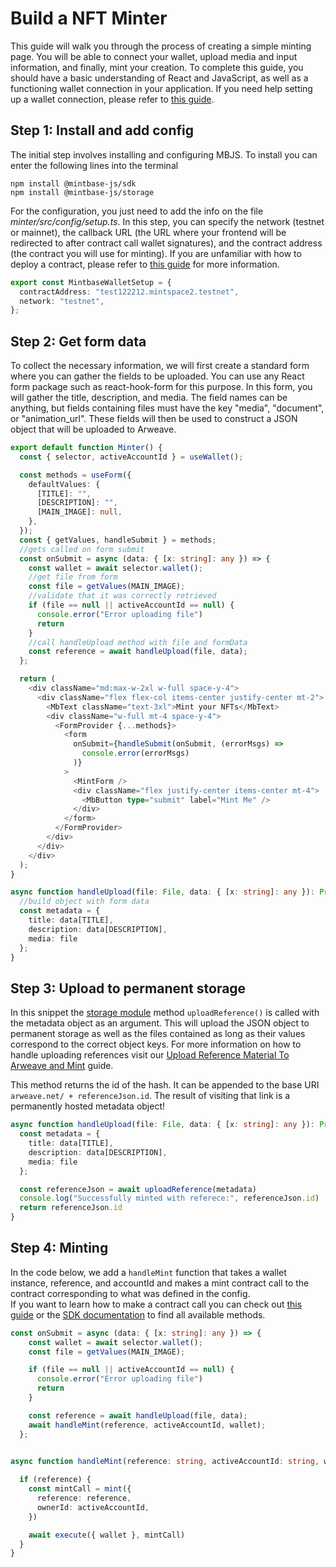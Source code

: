 # Build a NFT Minter

This guide will walk you through the process of creating a simple minting page. You will be able to connect your wallet, upload media and input information, and finally, mint your creation. To complete this guide, you should have a basic understanding of React and JavaScript, as well as a functioning wallet connection in your application. If you need help setting up a wallet connection, please refer to [this guide](../getting-started/add-wallet-connection-to-your-react-app.md).

## Step 1: Install and add config

The initial step involves installing and configuring MBJS. To install you can enter the following lines into the terminal&#x20;

```
npm install @mintbase-js/sdk
npm install @mintbase-js/storage
```

For the configuration, you just need to add the info on the file _minter/src/config/setup.ts_. In this step, you can specify the network (testnet or mainnet), the callback URL (the URL where your frontend will be redirected to after contract call wallet signatures), and the contract address (the contract you will use for minting). If you are unfamiliar with how to deploy a contract, please refer to [this guide](../getting-started/make-your-first-contract-call-deploycontract.md) for more information.

```typescript
export const MintbaseWalletSetup = {
  contractAddress: "test122212.mintspace2.testnet",
  network: "testnet",
};
```

## Step 2: Get form data

To collect the necessary information, we will first create a standard form where you can gather the fields to be uploaded. You can use any React form package such as react-hook-form for this purpose. In this form, you will gather the title, description, and media. The field names can be anything, but fields containing files must have the key "media", "document", or "animation\_url". These fields will then be used to construct a JSON object that will be uploaded to Arweave.

```typescript
export default function Minter() {
  const { selector, activeAccountId } = useWallet();

  const methods = useForm({
    defaultValues: {
      [TITLE]: "",
      [DESCRIPTION]: "",
      [MAIN_IMAGE]: null,
    },
  });
  const { getValues, handleSubmit } = methods;
  //gets called on form submit
  const onSubmit = async (data: { [x: string]: any }) => {
    const wallet = await selector.wallet();
    //get file from form
    const file = getValues(MAIN_IMAGE);
    //validate that it was correctly retrieved
    if (file == null || activeAccountId == null) {
      console.error("Error uploading file")
      return
    }
    //call handleUpload method with file and formData
    const reference = await handleUpload(file, data);
  };

  return (
    <div className="md:max-w-2xl w-full space-y-4">
      <div className="flex flex-col items-center justify-center mt-2">
        <MbText className="text-3xl">Mint your NFTs</MbText>
        <div className="w-full mt-4 space-y-4">
          <FormProvider {...methods}>
            <form
              onSubmit={handleSubmit(onSubmit, (errorMsgs) =>
                console.error(errorMsgs)
              )}
            >
              <MintForm />
              <div className="flex justify-center items-center mt-4">
                <MbButton type="submit" label="Mint Me" />
              </div>
            </form>
          </FormProvider>
        </div>
      </div>
    </div>
  );
}

async function handleUpload(file: File, data: { [x: string]: any }): Promise<string> {
  //build object with form data
  const metadata = {
    title: data[TITLE],
    description: data[DESCRIPTION],
    media: file
  };
}

```



## Step 3: Upload to permanent storage

In this snippet the [storage module](../../mintbase-sdk-ref/packages/storage/) method `uploadReference()` is called with the metadata object as an argument. This will upload the JSON object to permanent storage as well as the files contained as long as their values correspond to the correct object keys. For more information on how to handle uploading references visit our [Upload Reference Material To Arweave and Mint](../getting-started/upload-reference-material-to-arweave-and-mint.md) guide.

This method returns the id of the hash. It can be appended to the base URI `arweave.net/ + referenceJson.id`. The result of visiting that link is a permanently hosted metadata object!

```typescript
async function handleUpload(file: File, data: { [x: string]: any }): Promise<string> {
  const metadata = {
    title: data[TITLE],
    description: data[DESCRIPTION],
    media: file
  };

  const referenceJson = await uploadReference(metadata)
  console.log("Successfully minted with referece:", referenceJson.id)
  return referenceJson.id
}
```

## Step 4: Minting

In the code below, we add a `handleMint` function that takes a wallet instance, reference, and accountId and makes a mint contract call to the contract corresponding to what was defined in the config.\
If you want to learn how to make a contract call you can check out [this guide](../getting-started/make-your-first-contract-call-deploycontract.md) or the [SDK documentation](../../mintbase-sdk-ref/packages/sdk/) to find all available methods.

```typescript
const onSubmit = async (data: { [x: string]: any }) => {
    const wallet = await selector.wallet();
    const file = getValues(MAIN_IMAGE);

    if (file == null || activeAccountId == null) {
      console.error("Error uploading file")
      return
    }

    const reference = await handleUpload(file, data);
    await handleMint(reference, activeAccountId, wallet);
  };
  

async function handleMint(reference: string, activeAccountId: string, wallet: any) {

  if (reference) {
    const mintCall = mint({
      reference: reference,
      ownerId: activeAccountId,
    })

    await execute({ wallet }, mintCall)
  }
}
```

